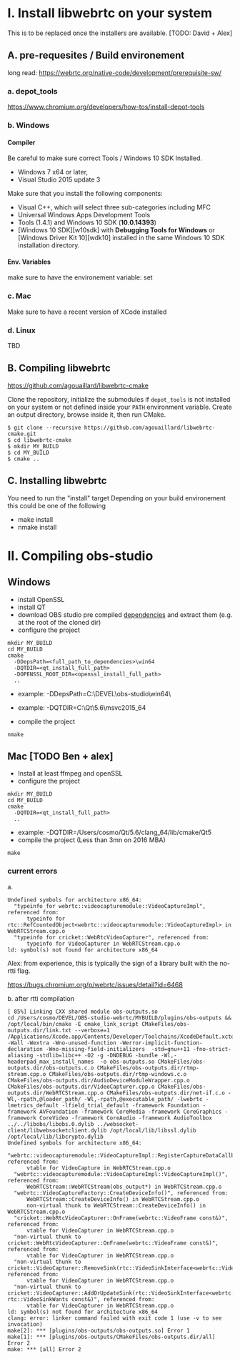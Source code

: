 # I. Install libwebrtc on your system

This is to be replaced once the installers are available. [TODO: David + Alex]

## A. pre-requesites / Build environement

long read: https://webrtc.org/native-code/development/prerequisite-sw/

### a. depot_tools

https://www.chromium.org/developers/how-tos/install-depot-tools

### b. Windows

#### Compiler

Be careful to make sure correct Tools / Windows 10 SDK Installed.

* Windows 7 x64 or later,
* Visual Studio 2015 update 3

Make sure that you install the following components:
  
* Visual C++, which will select three sub-categories including MFC
* Universal Windows Apps Development Tools
* Tools (1.4.1) and Windows 10 SDK (**10.0.14393**)
* [Windows 10 SDK][w10sdk] with **Debugging Tools for Windows** or
  [Windows Driver Kit 10][wdk10] installed in the same Windows 10 SDK
  installation directory.

#### Env. Variables

make sure to have the environement variable: set

### c. Mac

Make sure to have a recent version of XCode installed

### d. Linux

TBD

## B. Compiling libwebrtc

https://github.com/agouaillard/libwebrtc-cmake

Clone the repository, initialize the submodules if `depot_tools` is not
installed on your system or not defined inside your `PATH` environment variable.
Create an output directory, browse inside it, then run CMake.

```
$ git clone --recursive https://github.com/agouaillard/libwebrtc-cmake.git
$ cd libwebrtc-cmake
$ mkdir MY_BUILD
$ cd MY_BUILD
$ cmake ..
```

## C. Installing libwebrtc

You need to run the "install" target
Depending on your build environement this could be one of the following
- make install
- nmake install

# II. Compiling obs-studio

## Windows

- install OpenSSL
- install QT
- download OBS studio pre compiled [dependencies](https://obsproject.com/downloads/dependencies2015.zip) and extract them (e.g. at the root of the cloned dir)
- configure the project

```
mkdir MY_BUILD
cd MY_BUILD
cmake
  -DDepsPath=<full_path_to_dependencies>\win64
  -DQTDIR=<qt_install_full_path>
  -DOPENSSL_ROOT_DIR=<openssl_install_full_path>
  ..
```

  - example: -DDepsPath=C:\DEVEL\obs-studio\win64\
  - example: -DQTDIR=C:\Qt\5.6\msvc2015_64

- compile the project
```
nmake
```

## Mac [TODO Ben + alex]

- Install at least ffmpeg and openSSL
- configure the project
```
mkdir MY_BUILD
cd MY_BUILD
cmake
  -DQTDIR=<qt_install_full_path>
  ..
```
  - example: -DQTDIR=/Users/cosmo/Qt/5.6/clang_64/lib/cmake/Qt5
- compile the project (Less than 3mn on 2016 MBA)
```
make
```

### current errors

a.

```
Undefined symbols for architecture x86_64:
  "typeinfo for webrtc::videocapturemodule::VideoCaptureImpl", referenced from:
      typeinfo for rtc::RefCountedObject<webrtc::videocapturemodule::VideoCaptureImpl> in WebRTCStream.cpp.o
  "typeinfo for cricket::WebRtcVideoCapturer", referenced from:
      typeinfo for VideoCapturer in WebRTCStream.cpp.o
ld: symbol(s) not found for architecture x86_64
```
Alex: from experience, this is typically the sign of a library built with the no-rtti flag.

https://bugs.chromium.org/p/webrtc/issues/detail?id=6468

b. after rtti compilation

```
[ 85%] Linking CXX shared module obs-outputs.so
cd /Users/cosmo/DEVEL/OBS-studio-webrtc/MYBUILD/plugins/obs-outputs && /opt/local/bin/cmake -E cmake_link_script CMakeFiles/obs-outputs.dir/link.txt --verbose=1
/Applications/Xcode.app/Contents/Developer/Toolchains/XcodeDefault.xctoolchain/usr/bin/c++  -Wall -Wextra -Wno-unused-function -Werror-implicit-function-declaration -Wno-missing-field-initializers  -std=gnu++11 -fno-strict-aliasing -stdlib=libc++ -O2 -g -DNDEBUG -bundle -Wl,-headerpad_max_install_names  -o obs-outputs.so CMakeFiles/obs-outputs.dir/obs-outputs.c.o CMakeFiles/obs-outputs.dir/rtmp-stream.cpp.o CMakeFiles/obs-outputs.dir/rtmp-windows.c.o CMakeFiles/obs-outputs.dir/AudioDeviceModuleWrapper.cpp.o CMakeFiles/obs-outputs.dir/VideoCapturer.cpp.o CMakeFiles/obs-outputs.dir/WebRTCStream.cpp.o CMakeFiles/obs-outputs.dir/net-if.c.o -Wl,-rpath,@loader_path/ -Wl,-rpath,@executable_path/ -lwebrtc -lmetrics_default -lfield_trial_default -framework Foundation -framework AVFoundation -framework CoreMedia -framework CoreGraphics -framework CoreVideo -framework CoreAudio -framework AudioToolbox ../../libobs/libobs.0.dylib ../websocket-client/libwebsocketclient.dylib /opt/local/lib/libssl.dylib /opt/local/lib/libcrypto.dylib 
Undefined symbols for architecture x86_64:
  "webrtc::videocapturemodule::VideoCaptureImpl::RegisterCaptureDataCallback(rtc::VideoSinkInterface<webrtc::VideoFrame>*)", referenced from:
      vtable for VideoCapture in WebRTCStream.cpp.o
  "webrtc::videocapturemodule::VideoCaptureImpl::VideoCaptureImpl()", referenced from:
      WebRTCStream::WebRTCStream(obs_output*) in WebRTCStream.cpp.o
  "webrtc::VideoCaptureFactory::CreateDeviceInfo()", referenced from:
      WebRTCStream::CreateDeviceInfo() in WebRTCStream.cpp.o
      non-virtual thunk to WebRTCStream::CreateDeviceInfo() in WebRTCStream.cpp.o
  "cricket::WebRtcVideoCapturer::OnFrame(webrtc::VideoFrame const&)", referenced from:
      vtable for VideoCapturer in WebRTCStream.cpp.o
  "non-virtual thunk to cricket::WebRtcVideoCapturer::OnFrame(webrtc::VideoFrame const&)", referenced from:
      vtable for VideoCapturer in WebRTCStream.cpp.o
  "non-virtual thunk to cricket::VideoCapturer::RemoveSink(rtc::VideoSinkInterface<webrtc::VideoFrame>*)", referenced from:
      vtable for VideoCapturer in WebRTCStream.cpp.o
  "non-virtual thunk to cricket::VideoCapturer::AddOrUpdateSink(rtc::VideoSinkInterface<webrtc::VideoFrame>*, rtc::VideoSinkWants const&)", referenced from:
      vtable for VideoCapturer in WebRTCStream.cpp.o
ld: symbol(s) not found for architecture x86_64
clang: error: linker command failed with exit code 1 (use -v to see invocation)
make[2]: *** [plugins/obs-outputs/obs-outputs.so] Error 1
make[1]: *** [plugins/obs-outputs/CMakeFiles/obs-outputs.dir/all] Error 2
make: *** [all] Error 2
```
